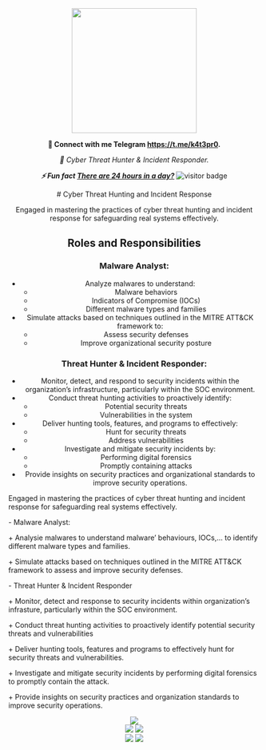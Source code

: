 <div align="center">
  <img src="https://github.com/k4t3pr0/k4t3pr0/blob/main/who_am_I__!_Black.png" width="250">
</div>

<div align="center">
  <p><strong>📝 Connect with me Telegram <a href="https://t.me/k4t3pr0">https://t.me/k4t3pr0</a>.</strong></p>
  <p><em>💬 Cyber Threat Hunter & Incident Responder.</em></p>
  <p><strong><em>⚡ Fun fact <span style="text-decoration: underline;">There are 24 hours in a day?</span></em></strong> <img src="https://visitor-badge.laobi.icu/badge?page_id=k4t3pr0.k4t3pr0" alt="visitor badge"/> </p>  
</div>
<div align="center">
# Cyber Threat Hunting and Incident Response

Engaged in mastering the practices of cyber threat hunting and incident response for safeguarding real systems effectively.

## Roles and Responsibilities

### Malware Analyst:
- Analyze malwares to understand:
  + Malware behaviors
  + Indicators of Compromise (IOCs)
  + Different malware types and families
- Simulate attacks based on techniques outlined in the MITRE ATT&CK framework to:
  + Assess security defenses
  + Improve organizational security posture

### Threat Hunter & Incident Responder:
- Monitor, detect, and respond to security incidents within the organization’s infrastructure, particularly within the SOC environment.
- Conduct threat hunting activities to proactively identify:
  + Potential security threats
  + Vulnerabilities in the system
- Deliver hunting tools, features, and programs to effectively:
  + Hunt for security threats
  + Address vulnerabilities
- Investigate and mitigate security incidents by:
  + Performing digital forensics
  + Promptly containing attacks
- Provide insights on security practices and organizational standards to improve security operations.
  
<div align="left">
  <p>Engaged in mastering the practices of cyber threat hunting and incident response for safeguarding real systems effectively.</p>
  <p>- Malware Analyst:</p> 
  <p>+ Analysie malwares to understand malware’ behaviours, IOCs,… to identify different malware types and families.</p>
  <p>+ Simulate attacks based on techniques outlined in the MITRE ATT&CK framework to assess and improve security defenses.</p>
  <p>- Threat Hunter & Incident Responder</p>
  <p>+ Monitor, detect and response to security incidents within organization’s infrasture, particularly within the SOC environment.</p>
  <p>+ Conduct threat hunting activities to proactively identify potential security threats and vulnerabilities</p>
  <p>+ Deliver hunting tools, features and programs to effectively hunt for security threats and vulnerabilities.</p>
  <p>+ Investigate and mitigate security incidents by performing digital forensics to promptly contain the attack.</p>
  <p>+ Provide insights on security practices and organization standards to improve security operations.</p>
<div align="left">
</div>
<div align="center">
  <img src="http://github-profile-summary-cards.vercel.app/api/cards/profile-details?username=k4t3pr0&theme=dark">
</div>

<div align="center">
  <img src="http://github-profile-summary-cards.vercel.app/api/cards/repos-per-language?username=k4t3pr0&theme=dark">
  <img src="http://github-profile-summary-cards.vercel.app/api/cards/most-commit-language?username=k4t3pr0&theme=dark">
</div>

<div align="center">
  <img src="http://github-profile-summary-cards.vercel.app/api/cards/stats?username=k4t3pr0&theme=dark">
  <img src="http://github-profile-summary-cards.vercel.app/api/cards/productive-time?username=k4t3pr0&theme=dark&utcOffset=8">
</div>
